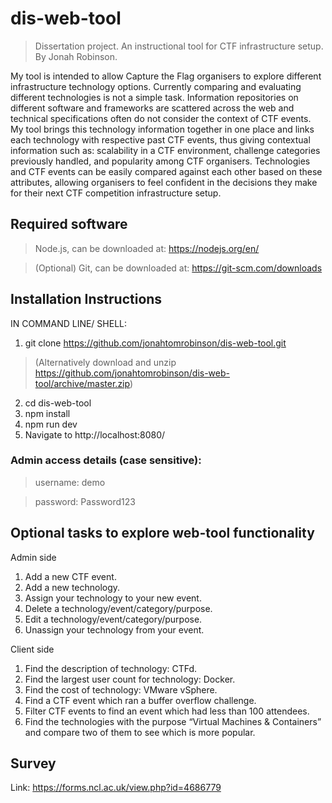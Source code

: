 # dis-web-tool

> Dissertation project. An instructional tool for CTF infrastructure setup. By Jonah Robinson.

My tool is intended to allow Capture the Flag organisers to explore different infrastructure technology options. Currently comparing and evaluating different technologies is not a simple task. Information repositories on different software and frameworks are scattered across the web and technical specifications often do not consider the context of CTF events. My tool brings this technology information together in one place and links each technology with respective past CTF events, thus giving contextual information such as: scalability in a CTF environment, challenge categories previously handled, and popularity among CTF organisers. Technologies and CTF events can be easily compared against each other based on these attributes, allowing organisers to feel confident in the  decisions they make for their next CTF competition infrastructure setup.

## Required software

>Node.js, can be downloaded at: https://nodejs.org/en/

>(Optional) Git, can be downloaded at: https://git-scm.com/downloads

## Installation Instructions

IN COMMAND LINE/ SHELL:
1. git clone https://github.com/jonahtomrobinson/dis-web-tool.git 
>(Alternatively download and unzip https://github.com/jonahtomrobinson/dis-web-tool/archive/master.zip)
2. cd dis-web-tool
3. npm install
4. npm run dev
5. Navigate to http://localhost:8080/

### Admin access details (case sensitive):

>username: demo

>password: Password123

## Optional tasks to explore web-tool functionality 

Admin side
1)	Add a new CTF event.
2)	Add a new technology.
3)	Assign your technology to your new event.
4)	Delete a technology/event/category/purpose.
5)	Edit a technology/event/category/purpose.
6)	Unassign your technology from your event.

Client side
1)	Find the description of technology: CTFd.
2)	Find the largest user count for technology: Docker.
3)	Find the cost of technology: VMware vSphere.
4)	Find a CTF event which ran a buffer overflow challenge.
5)	Filter CTF events to find an event which had less than 100 attendees.
6)	Find the technologies with the purpose “Virtual Machines & Containers” and compare two of them to see which is more popular.

## Survey

Link: https://forms.ncl.ac.uk/view.php?id=4686779

